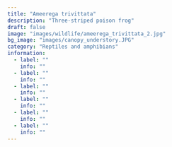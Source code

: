 ```yaml
---
title: "Ameerega trivittata"
description: "Three-striped poison frog"
draft: false
image: "images/wildlife/ameerega_trivittata_2.jpg"
bg_image: "images/canopy_understory.JPG"
category: "Reptiles and amphibians"
information:
  - label: ""
    info: ""
  - label: ""
    info: ""
  - label: ""
    info: ""
  - label: ""
    info: ""
  - label: ""
    info: ""
  - label: ""
    info: ""
---
```

